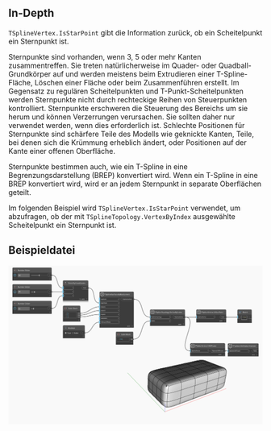 ## In-Depth
`TSplineVertex.IsStarPoint` gibt die Information zurück, ob ein Scheitelpunkt ein Sternpunkt ist.

Sternpunkte sind vorhanden, wenn 3, 5 oder mehr Kanten zusammentreffen. Sie treten natürlicherweise im Quader- oder Quadball-Grundkörper auf und werden meistens beim Extrudieren einer T-Spline-Fläche, Löschen einer Fläche oder beim Zusammenführen erstellt. Im Gegensatz zu regulären Scheitelpunkten und T-Punkt-Scheitelpunkten werden Sternpunkte nicht durch rechteckige Reihen von Steuerpunkten kontrolliert. Sternpunkte erschweren die Steuerung des Bereichs um sie herum und können Verzerrungen verursachen. Sie sollten daher nur verwendet werden, wenn dies erforderlich ist. Schlechte Positionen für Sternpunkte sind schärfere Teile des Modells wie geknickte Kanten, Teile, bei denen sich die Krümmung erheblich ändert, oder Positionen auf der Kante einer offenen Oberfläche.

Sternpunkte bestimmen auch, wie ein T-Spline in eine Begrenzungsdarstellung (BREP) konvertiert wird. Wenn ein T-Spline in eine BREP konvertiert wird, wird er an jedem Sternpunkt in separate Oberflächen geteilt.

Im folgenden Beispiel wird `TSplineVertex.IsStarPoint` verwendet, um abzufragen, ob der mit `TSplineTopology.VertexByIndex` ausgewählte Scheitelpunkt ein Sternpunkt ist.


## Beispieldatei

![Example](./Autodesk.DesignScript.Geometry.TSpline.TSplineVertex.IsStarPoint_img.jpg)
